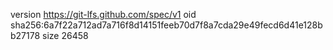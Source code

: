 version https://git-lfs.github.com/spec/v1
oid sha256:6a7f22a712ad7a716f8d14151feeb70d7f8a7cda29e49fecd6d41e128bb27178
size 26458
